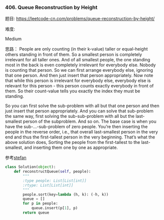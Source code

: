 ### 406. Queue Reconstruction by Height

题目:
<https://leetcode-cn.com/problems/queue-reconstruction-by-height/>


难度:

Medium


思路：
People are only counting (in their k-value) taller or equal-height others standing in front of them. 
So a smallest person is completely irrelevant for all taller ones. And of all smallest people, 
the one standing most in the back is even completely irrelevant for everybody else. Nobody is counting that person. 
So we can first arrange everybody else, ignoring that one person. And then just insert that person appropriately. 
Now note that while this person is irrelevant for everybody else, everybody else is relevant for this person - 
this person counts exactly everybody in front of them. So their count-value tells you exactly the index they must be standing.

So you can first solve the sub-problem with all but that one person and then just insert that person appropriately. 
And you can solve that sub-problem the same way, first solving the sub-sub-problem with all 
but the last-smallest person of the subproblem. And so on. The base case is when you have the sub-…-sub-problem of zero people. 
You’re then inserting the people in the reverse order, i.e., that overall last-smallest person in the very end 
and thus the first-tallest person in the very beginning. That’s what the above solution does, 
Sorting the people from the first-tallest to the last-smallest, and inserting them one by one as appropriate.

参考[stefan](https://leetcode.com/problems/queue-reconstruction-by-height/discuss/89359)

```python
class Solution(object):
    def reconstructQueue(self, people):
        """
        :type people: List[List[int]]
        :rtype: List[List[int]]
        """
        people.sort(key=lambda (h, k): (-h, k))
        queue = []
        for p in people:
            queue.insert(p[1], p)
        return queue
```


